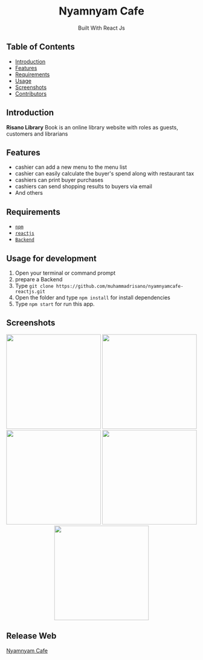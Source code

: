 <h1 align="center">Nyamnyam Cafe</h1>
<p align="center">
<!--   <img width="250" src="./src/assets/images/git/iconsayaa.png"/> -->
</p>
<p align="center">
  Built With React Js
 </p>

## Table of Contents

- [Introduction](#introduction)
- [Features](#features)
- [Requirements](#requirements)
- [Usage](#usage-for-development)
- [Screenshots](#screenshots)
- [Contributors](#contributors)

## Introduction
**Risano Library** Book is an online library website with roles as guests, customers and librarians

## Features
* cashier can add a new menu to the menu list
* cashier can easily calculate the buyer's spend along with restaurant tax
* cashiers can print buyer purchases
*  cashiers can send shopping results to buyers via email
* And others

## Requirements
* [`npm`](https://www.npmjs.com/get-npm)
* [`reactjs`](https://reactjs.org/docs/getting-started.html)
* [`Backend`](https://github.com/muhammadrisano/nyamnyam-cafe-expressjs)

## Usage for development
1. Open your terminal or command prompt
2. prepare a Backend
3. Type `git clone https://github.com/muhammadrisano/nyamnyamcafe-reactjs.git`
4. Open the folder and type `npm install` for install dependencies
5. Type `npm start` for run this app.

## Screenshots
<div align="center">
  
  <img width="250" src="./src/assets/images/git/login.png">
  <img width="250" src="./src/assets/images/git/leaderboard.png">
  <img width="250" src="">
  <img width="250" src="./src/assets/images/git/leaderboard.png">
    <img width="250" src="./src/assets/images/git/combopattern.png">
</div>

## Release Web
[Nyamnyam Cafe](http://nyamnyam-cafe.muhammadrisano.online/home)


